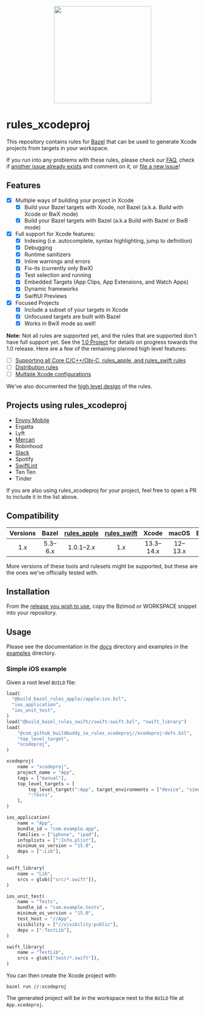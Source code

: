 <p align="center">
  <img src="https://user-images.githubusercontent.com/158658/161647598-223361dc-030d-431a-b4fe-d92592ed5530.png" height="255">
</p>

# rules_xcodeproj

This repository contains rules for [Bazel](https://bazel.build) that can be
used to generate Xcode projects from targets in your workspace.

If you run into any problems with these rules, please check our
[FAQ](/docs/faq.md), check if [another issue already exists][issues] and comment
on it, or [file a new issue][file-an-issue]!

[issues]: https://github.com/buildbuddy-io/rules_xcodeproj/issues
[file-an-issue]: https://github.com/buildbuddy-io/rules_xcodeproj/issues/new/choose

## Features

- [x] Multiple ways of building your project in Xcode
  - [x] Build your Bazel targets with Xcode, _not_ Bazel
    (a.k.a. Build with Xcode or BwX mode)
  - [x] Build your Bazel targets with Bazel (a.k.a Build with Bazel or BwB mode)
- [x] Full support for Xcode features:
  - [x] Indexing (i.e. autocomplete, syntax highlighting, jump to
    definition)
  - [x] Debugging
  - [x] Runtime sanitizers
  - [x] Inline warnings and errors
  - [x] Fix-its (currently only BwX)
  - [x] Test selection and running
  - [x] Embedded Targets (App Clips, App Extensions, and Watch Apps)
  - [X] Dynamic frameworks
  - [x] SwiftUI Previews
- [x] Focused Projects
  - [x] Include a subset of your targets in Xcode
  - [x] Unfocused targets are built with Bazel
  - [x] Works in BwX mode as well!

**Note:** Not all rules are supported yet, and the rules that are supported
don't have full support yet. See the
[1.0 Project](https://github.com/orgs/buildbuddy-io/projects/2/views/3)
for details on progress towards the 1.0 release. Here are a few of the remaining
planned high level features:

- [ ] [Supporting all Core C/C++/Obj-C, rules_apple, and rules_swift rules](https://github.com/buildbuddy-io/rules_xcodeproj/milestone/4)
- [ ] [Distribution rules](https://github.com/buildbuddy-io/rules_xcodeproj/milestone/18)
- [ ] [Multiple Xcode configurations](https://github.com/buildbuddy-io/rules_xcodeproj/milestone/17)

We've also documented the [high level design](/docs/design/high-level.md) of the
rules.

## Projects using rules_xcodeproj

- [Envoy Mobile](https://github.com/envoyproxy/envoy-mobile)
- Ergatta
- Lyft
- [Mercari](https://engineering.mercari.com/blog/entry/20221215-16cdd59909/)
- Robinhood
- [Slack](https://www.youtube.com/watch?v=wy3Q38VJ5uQ)
- Spotify
- [SwiftLint](https://github.com/realm/SwiftLint)
- Ten Ten
- Tinder

If you are also using rules_xcodeproj for your project, feel free to open a PR
to include it in the list above.

## Compatibility

| Versions | Bazel | [rules_apple][1] | [rules_swift][2] | Xcode | macOS | Branch |
| :------: | :---: | :--------------: | :--------------: | :---: | :---: | :----: |
| 1.x | 5.3–6.x  | 1.0.1–2.x | 1.x | 13.3–14.x | 12–13.x | `main` |

More versions of these tools and rulesets might be supported, but these are the
ones we've officially tested with.

[1]: https://github.com/bazelbuild/rules_apple
[2]: https://github.com/bazelbuild/rules_swift

## Installation

From the
[release you wish to use](https://github.com/buildbuddy-io/rules_xcodeproj/releases),
copy the Bzlmod or WORKSPACE snippet into your repository.

## Usage

Please see the documentation in the [docs](docs/README.md) directory and
examples in the [examples](examples/README.md) directory.

### Simple iOS example

Given a root level `BUILD` file:
```python
load(
  "@build_bazel_rules_apple//apple:ios.bzl",
  "ios_application",
  "ios_unit_test",
)
load("@build_bazel_rules_swift//swift:swift.bzl", "swift_library")
load(
    "@com_github_buildbuddy_io_rules_xcodeproj//xcodeproj:defs.bzl",
    "top_level_target",
    "xcodeproj",
)

xcodeproj(
    name = "xcodeproj",
    project_name = "App",
    tags = ["manual"],
    top_level_targets = [
        top_level_target(":App", target_environments = ["device", "simulator"]),
        ":Tests",
    ],
)

ios_application(
    name = "App",
    bundle_id = "com.example.app",
    families = ["iphone", "ipad"],
    infoplists = [":Info.plist"],
    minimum_os_version = "15.0",
    deps = [":Lib"],
)

swift_library(
    name = "Lib",
    srcs = glob(["src/*.swift"]),
)

ios_unit_test(
    name = "Tests",
    bundle_id = "com.example.tests",
    minimum_os_version = "15.0",
    test_host = "//App",
    visibility = ["//visibility:public"],
    deps = [":TestLib"],
)

swift_library(
    name = "TestLib",
    srcs = glob(["test/*.swift"]),
)
```

You can then create the Xcode project with:

```shell
bazel run //:xcodeproj
```

The generated project will be in the workspace next to the `BUILD` file at
`App.xcodeproj`.
